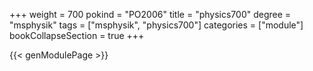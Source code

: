 +++
weight = 700
pokind = "PO2006"
title = "physics700"
degree = "msphysik"
tags = ["msphysik", "physics700"]
categories = ["module"]
bookCollapseSection = true
+++

{{< genModulePage >}}
